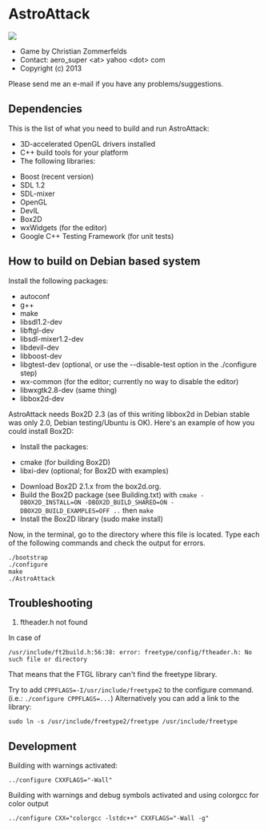 AstroAttack
===========

![](https://raw.github.com/aero-z/astroattack/gh-pages/images/screenshot.jpg)

* Game by Christian Zommerfelds
* Contact: aero_super \<at\> yahoo \<dot\> com
* Copyright (c) 2013

Please send me an e-mail if you have any problems/suggestions.

Dependencies
------------

This is the list of what you need to build and run AstroAttack:
* 3D-accelerated OpenGL drivers installed
* C++ build tools for your platform
* The following libraries:
 - Boost (recent version)
 - SDL 1.2
 - SDL-mixer
 - OpenGL
 - DevIL
 - Box2D
 - wxWidgets (for the editor)
 - Google C++ Testing Framework (for unit tests)


How to build on Debian based system
-----------------------------------

Install the following packages:
* autoconf
* g++
* make
* libsdl1.2-dev
* libftgl-dev
* libsdl-mixer1.2-dev
* libdevil-dev
* libboost-dev
* libgtest-dev (optional, or use the --disable-test option in the ./configure step)
* wx-common (for the editor; currently no way to disable the editor)
* libwxgtk2.8-dev (same thing)
* libbox2d-dev

AstroAttack needs Box2D 2.3 (as of this writing libbox2d in Debian stable was only 2.0, Debian testing/Ubuntu is OK).
Here's an example of how you could install Box2D:

- Install the packages:
* cmake (for building Box2D)
* libxi-dev (optional; for Box2D with examples)
- Download Box2D 2.1.x from the box2d.org.
- Build the Box2D package (see Building.txt) with `cmake -DBOX2D_INSTALL=ON -DBOX2D_BUILD_SHARED=ON -DBOX2D_BUILD_EXAMPLES=OFF ..` then `make`
- Install the Box2D library (sudo make install)

Now, in the terminal, go to the directory where this file is located.
Type each of the following commands and check the output for errors.

    ./bootstrap
    ./configure
    make
    ./AstroAttack


Troubleshooting
---------------

1) ftheader.h not found

In case of

    /usr/include/ft2build.h:56:38: error: freetype/config/ftheader.h: No such file or directory
That means that the FTGL library can't find the freetype library.

Try to add `CPPFLAGS=-I/usr/include/freetype2` to the configure command.
(i.e.: `./configure CPPFLAGS=...`)
Alternatively you can add a link to the library:

    sudo ln -s /usr/include/freetype2/freetype /usr/include/freetype


Development
-----------

Building with warnings activated:

    ../configure CXXFLAGS="-Wall"

Building with warnings and debug symbols activated and using colorgcc for color output

    ../configure CXX="colorgcc -lstdc++" CXXFLAGS="-Wall -g"

